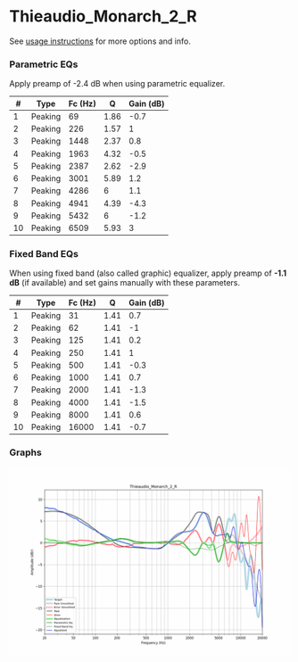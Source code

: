 # Thieaudio_Monarch_2_R
See [usage instructions](https://github.com/jaakkopasanen/AutoEq#usage) for more options and info.

### Parametric EQs
Apply preamp of -2.4 dB when using parametric equalizer.

|   # | Type    |   Fc (Hz) |    Q |   Gain (dB) |
|-----|---------|-----------|------|-------------|
|   1 | Peaking |        69 | 1.86 |        -0.7 |
|   2 | Peaking |       226 | 1.57 |         1   |
|   3 | Peaking |      1448 | 2.37 |         0.8 |
|   4 | Peaking |      1963 | 4.32 |        -0.5 |
|   5 | Peaking |      2387 | 2.62 |        -2.9 |
|   6 | Peaking |      3001 | 5.89 |         1.2 |
|   7 | Peaking |      4286 | 6    |         1.1 |
|   8 | Peaking |      4941 | 4.39 |        -4.3 |
|   9 | Peaking |      5432 | 6    |        -1.2 |
|  10 | Peaking |      6509 | 5.93 |         3   |

### Fixed Band EQs
When using fixed band (also called graphic) equalizer, apply preamp of **-1.1 dB** (if available) and set gains manually with these parameters.

|   # | Type    |   Fc (Hz) |    Q |   Gain (dB) |
|-----|---------|-----------|------|-------------|
|   1 | Peaking |        31 | 1.41 |         0.7 |
|   2 | Peaking |        62 | 1.41 |        -1   |
|   3 | Peaking |       125 | 1.41 |         0.2 |
|   4 | Peaking |       250 | 1.41 |         1   |
|   5 | Peaking |       500 | 1.41 |        -0.3 |
|   6 | Peaking |      1000 | 1.41 |         0.7 |
|   7 | Peaking |      2000 | 1.41 |        -1.3 |
|   8 | Peaking |      4000 | 1.41 |        -1.5 |
|   9 | Peaking |      8000 | 1.41 |         0.6 |
|  10 | Peaking |     16000 | 1.41 |        -0.7 |

### Graphs
![](./Thieaudio_Monarch_2_R.png)
